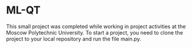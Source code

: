 # ML-QT
This small project was completed while working in project activities at the Moscow Polytechnic University. 
To start a project, you need to clone the project to your local repository and run the file main.py.
